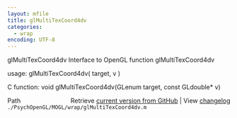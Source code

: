 ```yaml
---
layout: mfile
title: glMultiTexCoord4dv
categories:
  - wrap
encoding: UTF-8
---
```


glMultiTexCoord4dv  Interface to OpenGL function glMultiTexCoord4dv

usage:  glMultiTexCoord4dv( target, v )

C function:  void glMultiTexCoord4dv(GLenum target, const GLdouble\* v)


<div class="code_header" style="text-align:right;">
  <span style="float:left;">Path&nbsp;&nbsp;</span> <span class="counter">Retrieve <a href=
  "https://raw.github.com/Psychtoolbox-3/Psychtoolbox-3/beta/./PsychOpenGL/MOGL/wrap/glMultiTexCoord4dv.m">current version from GitHub</a> | View <a href=
  "https://github.com/Psychtoolbox-3/Psychtoolbox-3/commits/beta/./PsychOpenGL/MOGL/wrap/glMultiTexCoord4dv.m">changelog</a></span>
</div>
<div class="code">
  <code>./PsychOpenGL/MOGL/wrap/glMultiTexCoord4dv.m</code>
</div>
